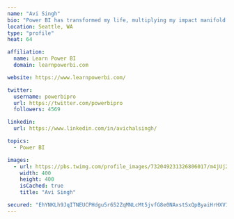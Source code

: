 ```yaml
---
name: "Avi Singh"
bio: "Power BI has transformed my life, multiplying my impact manifold. Now I am on a mission to spread the word and share the knowledge"
location: Seattle, WA
type: "profile"
heat: 64

affiliation:
  name: Learn Power BI
  domain: learnpowerbi.com

website: https://www.learnpowerbi.com/

twitter:
  username: powerbipro
  url: https://twitter.com/powerbipro
  followers: 4569

linkedin:
  url: https://www.linkedin.com/in/avichalsingh/

topics:
  - Power BI

images:
  - url: https://pbs.twimg.com/profile_images/732049231326806017/m4jUj2Lu_400x400.jpg
    width: 400
    height: 400
    isCached: true
    title: "Avi Singh"

secured: "EhYNKLh9JqITNEUCPHdgu5r652ZqMNLcMt5jvfG8e0NAxstSxQpByaiHrHXV14CNqKiA6So2FDYssV5UC4sBLoQkCv75RocVNFNjt44gdiGmEdOEAI24hKvS+/rsEtUlttzoggY3Jiug+wfgo7ug4y5v6Tlsbh4aXtIfP8a1w1Qw/AGTx6N/AAe6WLkZ5BRl8+Yavj+KzUuTNOoUXI0TRG2q4w7buLO8msPjcz4zwFlXEOwFHKjnVdNqJy/FG/t+B0UD+/y6VsYTpe38RV6sYmRq85vnh2ZikAT4XQ3T8581R8neUopLXQSipM07dMSfBdVpvCTvlWdoNcgKVirz6GRzdRyfjUu0EzK02bsXYKRVSrN6Cigs2Vki5piNUtwzH9wB26HYNDDOqEwCsSBctA==;99ZAIpz1trucGVw8zhqLsA=="
---
```


